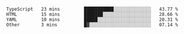 <!--START_SECTION:waka-->

```text
TypeScript   23 mins         ███████████░░░░░░░░░░░░░░   43.77 %
HTML         15 mins         ███████░░░░░░░░░░░░░░░░░░   28.66 %
YAML         10 mins         █████░░░░░░░░░░░░░░░░░░░░   20.31 %
Other        3 mins          █▓░░░░░░░░░░░░░░░░░░░░░░░   07.14 %
```

<!--END_SECTION:waka-->
